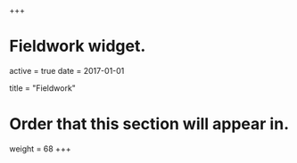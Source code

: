 +++
# Fieldwork widget.
active = true
date = 2017-01-01

title = "Fieldwork"

# Order that this section will appear in.
weight = 68
+++
